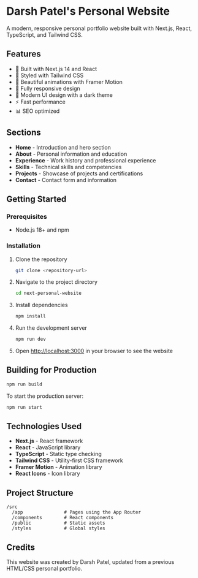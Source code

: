 # Darsh Patel's Personal Website

A modern, responsive personal portfolio website built with Next.js, React, TypeScript, and Tailwind CSS.

## Features

- 🚀 Built with Next.js 14 and React
- 💎 Styled with Tailwind CSS
- 🎨 Beautiful animations with Framer Motion
- 📱 Fully responsive design
- 🌙 Modern UI design with a dark theme
- ⚡ Fast performance
- 📊 SEO optimized

## Sections

- **Home** - Introduction and hero section
- **About** - Personal information and education
- **Experience** - Work history and professional experience
- **Skills** - Technical skills and competencies
- **Projects** - Showcase of projects and certifications
- **Contact** - Contact form and information

## Getting Started

### Prerequisites

- Node.js 18+ and npm

### Installation

1. Clone the repository
   ```bash
   git clone <repository-url>
   ```

2. Navigate to the project directory
   ```bash
   cd next-personal-website
   ```

3. Install dependencies
   ```bash
   npm install
   ```

4. Run the development server
   ```bash
   npm run dev
   ```

5. Open [http://localhost:3000](http://localhost:3000) in your browser to see the website

## Building for Production

```bash
npm run build
```

To start the production server:

```bash
npm run start
```

## Technologies Used

- **Next.js** - React framework
- **React** - JavaScript library
- **TypeScript** - Static type checking
- **Tailwind CSS** - Utility-first CSS framework
- **Framer Motion** - Animation library
- **React Icons** - Icon library

## Project Structure

```
/src
  /app               # Pages using the App Router
  /components        # React components
  /public            # Static assets
  /styles            # Global styles
```

## Credits

This website was created by Darsh Patel, updated from a previous HTML/CSS personal portfolio.
